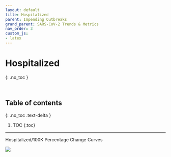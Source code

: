 ```yaml
---
layout: default
title: Hospitalized
parent: Impending Outbreaks
grand_parent: SARS-CoV-2 Trends & Metrics
nav_order: 3
custom_js:
- latex
---
```


# Hospitalized
{: .no_toc }

<br>

## Table of contents
{: .no_toc .text-delta }

1. TOC
{:toc}

---

Hospitalized/100K Percentage Change Curves

<div>
  <div class='tableauPlaceholder' id='viz1606388307733' style='position: relative'>
    <noscript><a href='#'><img alt=' ' src='https://public.tableau.com/static/images/pe/percentagesHRD_twb/percentagesHRD_twb/1_rss.png' style='border: none' /></a></noscript>
    <object class='tableauViz'  style='display:none;'>
      <param name='host_url' value='https://public.tableau.com/' />
      <param name='embed_code_version' value='3' /> <param name='site_root' value='' />
      <param name='name' value='percentagesHRD_twb/percentagesHRD_twb' />
      <param name='tabs' value='no' /><param name='toolbar' value='yes' />
      <param name='static_image' value='https://public.tableau.com/static/images/pe/percentagesHRD_twb/percentagesHRD_twb/1.png' />
      <param name='animate_transition' value='yes' />
      <param name='display_static_image' value='yes' /><param name='display_spinner' value='yes' />
      <param name='display_overlay' value='yes' /><param name='display_count' value='yes' /><param name='language' value='en-GB' />
    </object>
  </div>
  <script type='text/javascript'>
      var divElement = document.getElementById('viz1606388307733');
      var vizElement = divElement.getElementsByTagName('object')[0];
      vizElement.style.width='500px';vizElement.style.height='1477px';
      var scriptElement = document.createElement('script');
      scriptElement.src = 'https://public.tableau.com/javascripts/api/viz_v1.js';
      vizElement.parentNode.insertBefore(scriptElement, vizElement);
  </script>
</div>

